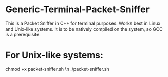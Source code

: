 # Generic-Terminal-Packet-Sniffer
This is a Packet Sniffer in C++ for terminal purposes. Works best in Linux and Unix-like systems. 
It is to be natively compiled on the system, so GCC is a prerequisite.

# For Unix-like systems:
chmod +x packet-sniffer.sh \n
./packet-sniffer.sh

